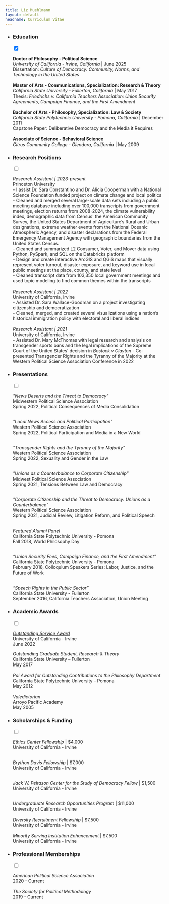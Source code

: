 ```yaml
---
title: Liz Muehlmann
layout: default
headname: Curriculum Vitae
---
```


<div class = "container justify-content-center">
    <div class="row">
        <div class= "col-1">
        </div>
        <div class="col-11">
            <ul class="m-d expand-list">
                <li data-md-content="400">
                    <label name="tab" for="tab1" tabindex="-1" class="tab_lab" role="tab">
                        <h3>Education</h3>
                    </label>
                    <input type="checkbox" checked class="tab" id="tab1" tabindex="0" />
                    <span class="open-close-icon">
                        <i class="fas fa-plus"></i>
                        <i class="fas fa-minus"></i>
                    </span>
                    <div class="content">
                        <p><b> Doctor of Philosophy - Political Science </b><br>
                        <i>University of California - Irvine, California </i>| June 2025<br>
                        Dissertation: <i>Culture of Democracy: Community, Norms, and Technology in the United States</i><br><br>
                        <b>Master of Arts - Communications, Specialization: Research & Theory</b><br>
                        <i>California State University - Fullerton, California </i> | May 2017 <br>
                        Thesis:<i> Friedrichs v. California Teachers Association: Union Security Agreements, Campaign Finance, and the First Amendment </i><br><br>
                        <b>Bachelor of Arts - Philosophy, Specialization: Law & Society</b> <br>
                        <i>California State Polytechnic University - Pomona, California </i> | December 2011<br>
                        Capstone Paper: Deliberative Democracy and the Media it Requires<br><br>
                        <b>Associate of Science - Behavioral Science</b><br>
                        <i>Citrus Community College - Glendora, California</i> | May 2009</p>
                    </div>
                </li>
                <li data-md-content="1000"> 
                    <label name="tab" for="tab2" tabindex="-1" class="tab_lab" role="tab">
                    <h3>Research Positions</h3>
                    </label>
                    <input type="checkbox" class="tab" id="tab2" tabindex="0" />
                    <span class="open-close-icon">
                        <i class="fas fa-plus"></i>
                        <i class="fas fa-minus"></i>
                    </span>
                    <div class="content"> 
                        <p> <i>Research Assistant | 2023-present </i><br>
                            Princeton University <br>
                            - I assist Dr. Sara Constantino and Dr. Alicia Cooperman with a National Science Foundation funded project on climate change and local politics<br>
                            - Cleaned and merged several large-scale data sets including a public meeting database including over 100,000 transcripts from government meetings, election returns from 2008-2024, the climate vulnerability index, demographic data from Census' the American Community Survey, the United States Department of Agriculture’s Rural and Urban designations, extreme weather events from the National Oceanic Atmospheric Agency, and disaster declarations from the Federal Emergency Management Agency with geographic boundaries from the United States Census.<br>
                            - Cleaned and summarized L2 Consumer, Voter, and Mover data using Python, PySpark, and SQL on the Databricks platform<br>
                            - Design and create interactive ArcGIS and QGIS maps that visually represent voter turnout, disaster exposure, and keyword use in local public meetings at the place, county, and state level<br>
                            - Cleaned transcript data from 103,350 local government meetings and used topic modeling to find common themes within the transcripts<br><br>
                            <i>Research Assistant | 2022</i> <br>
                            University of California, Irvine<br>
                            - Assisted Dr. Sara Wallace-Goodman on a project investigating citizenship and democratization<br>
                            - Cleaned, merged, and created several visualizations using a nation’s historical immigration policy with electoral and liberal indices <br><br> 
                            <i>Research Assistant | 2021</i> <br>
                            University of California, Irvine <br>
                            - Assisted Dr. Mary McThomas with legal research and analysis on transgender sports bans and the legal implications of the Supreme Court of the United States’ decision in <i>Bostock v Clayton</i>
                            - Co-presented Transgender Rights and the Tyranny of the Majority at the Western Political Science Association Conference in 2022<br>
                            </p>
                    </div>
                </li>
                <li data-md-content="1000"> 
                    <label name="tab" for="tab3" tabindex="-1" class="tab_lab" role="tab">
                    <h3>Presentations</h3>
                    </label>
                    <input type="checkbox" class="tab" id="tab3" tabindex="0" />
                    <span class="open-close-icon">
                        <i class="fas fa-plus"></i>
                        <i class="fas fa-minus"></i>
                    </span>
                    <div class="content">
                        <p> <i>"News Deserts and the Threat to Democracy"</i><br>
                                Midwestern Political Science Association<br>
                                Spring 2022, Political Consequences of Media Consolidation<br><br></p>
                        <p><i>"Local News Access and Political Participation"</i><br>
                                Western Political Science Association<br>
                                Spring 2022, Political Participation and Media in a New World<br><br></p>
                        <p><i>"Transgender Rights and the Tyranny of the Majority"</i><br>
                                Western Political Science Association<br>
                                Spring 2022, Sexuality and Gender in the Law<br><br></p>
                        <p><i>"Unions as a Counterbalance to Corporate Citizenship" </i><br>
                                Midwest Political Science Association <br>
                                Spring 2021, Tensions Between Law and Democracy<br><br></p>
                        <p><i>"Corporate Citizenship and the Threat to Democracy: Unions as a  Counterbalance"</i><br>
                                Western Political Science Association <br>
                                Spring 2021, Judicial Review, Litigation Reform, and Political Speech<br><br></p>
                        <p><i>Featured Alumni Panel</i><br>
                                California State Polytechnic University - Pomona<br>
                                Fall 2018, World Philosophy Day<br><br></p>
                        <p><i>“Union Security Fees, Campaign Finance, and the First Amendment"</i><br>
                                California State Polytechnic University - Pomona<br>
                                February 2018, Colloquium Speakers Series: Labor, Justice, and the Future of Work <br><br></p>
                        <p><i>“Speech Rights in the Public Sector”</i><br>
                                California State University - Fullerton<br>
                                September 2016, California Teachers Association, Union Meeting
                        </p>
                    </div>
                </li>
                <li data-md-content="600">
                    <label name="tab" for="tab4" tabindex="-1" class="tab_lab" role="tab">
                        <h3>Academic Awards</h3>
                    </label>
                    <input type="checkbox" class="tab" id="tab4" tabindex="0" />
                    <span class="open-close-icon">
                        <i class="fas fa-plus"></i>
                        <i class="fas fa-minus"></i>
                    </span>
                    <div class="content">
                        <p><i><a href="https://www.socsci.uci.edu/newsevents/news/2022/2022-06-09-muehlmann-outstanding-service-award-winner.php">Outstanding Service Award</a></i><br>
                        University of California - Irvine<br>
                        June 2022<br>
                        <p><i> Outstanding Graduate Student, Research & Theory</i><br>
                        California State University – Fullerton<br>
                        May 2017<br><br>
                        <i>Pai Award for Outstanding Contributions to the Philosophy Department </i><br>
                        California State Polytechnic University – Pomona<br>
                        May 2012<br><br>
                        <i>Valedictorian</i><br>
                        Arroyo Pacific Academy<br>
                        May 2005</p>
                    </div>
                </li>
                <li data-md-content="700">
                    <label name="tab" for="tab5" tabindex="-1" class="tab_lab" role="tab">
                        <h3>Scholarships & Funding</h3>
                    </label>
                    <input type="checkbox" class="tab" id="tab5" tabindex="0" />
                    <span class="open-close-icon">
                        <i class="fas fa-plus"></i>
                        <i class="fas fa-minus"></i>
                    </span>
                    <div class="content">
                    <p> <i>Ethics Center Fellowship </i>| $4,000<br/>
                        University of California - Irvine <br/><br/>
                    <p> <i>Brython Davis Fellowship </i>| $7,000<br/>
                        University of California - Irvine <br/><br/>
                    <p> <i>Jack W. Peltason Center for the Study of Democracy Fellow </i>| $1,500<br/>
                        University of California - Irvine <br/><br/>
                        <p> <i>Undergraduate Research Opportunities Program </i>| $11,000<br/>
                        University of California - Irvine <br/><br/>
                        <i>Diversity Recruitment Fellowship </i>| $7,500 <br/>
                        University of California - Irvine <br/> <br/>
                        <i> Minority Serving Institution Enhancement </i>| $7,500 <br/>
                        University of California - Irvine </p>
                    </div>
                </li>
                <li data-md-content="800">
                    <label name="tab" for="tab6" tabindex="-1" class="tab_lab" role="tab">
                        <h3>Professional Memberships</h3>
                    </label>
                    <input type="checkbox" class="tab" id="tab6" tabindex="0" />
                    <span class="open-close-icon">
                        <i class="fas fa-plus"></i>
                        <i class="fas fa-minus"></i>
                    </span>
                    <div class="content">
                        <p> <i>American Political Science Association</i>
                        <br/> 2020 - Current
                        <br/> <br/>
                        <i>The Society for Political Methodology</i>
                        <br/>2019 - Current</p>
                    </div>
                </li>
            </ul>
        </div>
    </div>
</div>
